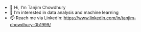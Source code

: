 - 👋 Hi, I’m Tanjim Chowdhury
- 👀 I’m interested in data analysis and machine learning
- 📫 Reach me via LinkedIn: https://www.linkedin.com/in/tanjim-chowdhury-0b1999/

<!---
TChowdhury1999/TChowdhury1999 is a ✨ special ✨ repository because its `README.md` (this file) appears on your GitHub profile.
You can click the Preview link to take a look at your changes.
--->
